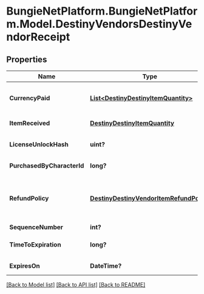 # BungieNetPlatform.BungieNetPlatform.Model.DestinyVendorsDestinyVendorReceipt
## Properties

Name | Type | Description | Notes
------------ | ------------- | ------------- | -------------
**CurrencyPaid** | [**List&lt;DestinyDestinyItemQuantity&gt;**](DestinyDestinyItemQuantity.md) | The amount paid for the item, in terms of items that were consumed in the purchase and their quantity. | [optional] 
**ItemReceived** | [**DestinyDestinyItemQuantity**](DestinyDestinyItemQuantity.md) | The item that was received, and its quantity. | [optional] 
**LicenseUnlockHash** | **uint?** | The unlock flag used to determine whether you still have the purchased item. | [optional] 
**PurchasedByCharacterId** | **long?** | The ID of the character who made the purchase. | [optional] 
**RefundPolicy** | [**DestinyDestinyVendorItemRefundPolicy**](DestinyDestinyVendorItemRefundPolicy.md) | Whether you can get a refund, and what happens in order for the refund to be received. See the DestinyVendorItemRefundPolicy enum for details. | [optional] 
**SequenceNumber** | **int?** | The identifier of this receipt. | [optional] 
**TimeToExpiration** | **long?** | The seconds since epoch at which this receipt is rendered invalid. | [optional] 
**ExpiresOn** | **DateTime?** | The date at which this receipt is rendered invalid. | [optional] 

[[Back to Model list]](../README.md#documentation-for-models) [[Back to API list]](../README.md#documentation-for-api-endpoints) [[Back to README]](../README.md)

